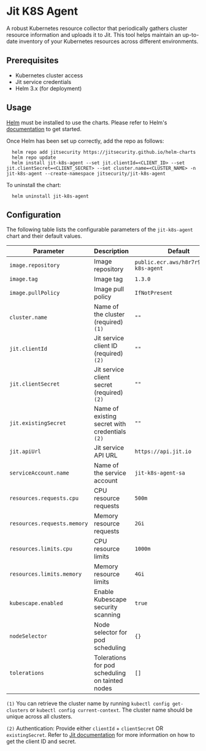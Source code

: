 # Jit K8S Agent

A robust Kubernetes resource collector that periodically gathers cluster resource information and uploads it to Jit. This tool helps maintain an up-to-date inventory of your Kubernetes resources across different environments.


## Prerequisites

* Kubernetes cluster access
* Jit service credentials
* Helm 3.x (for deployment)

## Usage

[Helm](https://helm.sh) must be installed to use the charts.  Please refer to
Helm's [documentation](https://helm.sh/docs) to get started.

Once Helm has been set up correctly, add the repo as follows:
```
  helm repo add jitsecurity https://jitsecurity.github.io/helm-charts
  helm repo update
  helm install jit-k8s-agent --set jit.clientId=<CLIENT_ID> --set jit.clientSecret=<CLIENT_SECRET> --set cluster.name=<CLUSTER_NAME> -n jit-k8s-agent --create-namespace jitsecurity/jit-k8s-agent
```

To uninstall the chart:
```
  helm uninstall jit-k8s-agent
```

## Configuration

The following table lists the configurable parameters of the `jit-k8s-agent` chart and their default values.

| Parameter                   | Description                                | Default                                 |
| --------------------------- | ------------------------------------------ | --------------------------------------- |
| `image.repository`          | Image repository                           | `public.ecr.aws/h8r7r9n6/jit-k8s-agent` |
| `image.tag`                 | Image tag                                  | `1.3.0`                                 |
| `image.pullPolicy`          | Image pull policy                          | `IfNotPresent`                          |
| `cluster.name`              | Name of the cluster (required) `(1)`       | `""`                                    |
| `jit.clientId`              | Jit service client ID (required) `(2)`     | `""`                                    |
| `jit.clientSecret`          | Jit service client secret (required) `(2)` | `""`                                    |
| `jit.existingSecret`        | Name of existing secret with credentials `(2)` | `""`                                 |
| `jit.apiUrl`                | Jit service API URL                        | `https://api.jit.io`                    |
| `serviceAccount.name`       | Name of the service account                | `jit-k8s-agent-sa`                      |
| `resources.requests.cpu`    | CPU resource requests                      | `500m`                                  |
| `resources.requests.memory` | Memory resource requests                   | `2Gi`                                   |
| `resources.limits.cpu`      | CPU resource limits                        | `1000m`                                 |
| `resources.limits.memory`   | Memory resource limits                     | `4Gi`                                   |
| `kubescape.enabled`         | Enable Kubescape security scanning         | `true`                                  |
| `nodeSelector`              | Node selector for pod scheduling           | `{}`                                    |
| `tolerations`               | Tolerations for pod scheduling on tainted nodes | `[]`                              |

`(1)` You can retrieve the cluster name by running `kubectl config get-clusters` or `kubectl config current-context`. The cluster name should be unique across all clusters.

`(2)` Authentication: Provide either `clientId` + `clientSecret` OR `existingSecret`. Refer to [Jit documentation](https://docs.jit.io/docs/managing-users#generating-api-tokens) for more information on how to get the client ID and secret.
